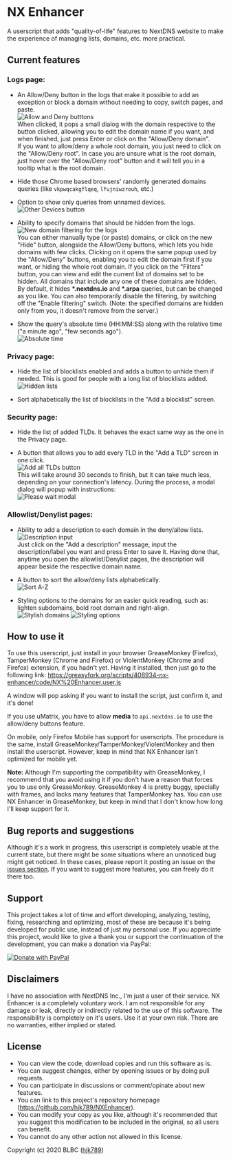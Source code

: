 # NX Enhancer
A userscript that adds "quality-of-life" features to NextDNS website to make the experience of managing lists, domains, etc. more practical.

## Current features

### Logs page:

- An Allow/Deny button in the logs that make it possible to add an exception or block a domain without needing to copy, switch pages, and paste.   
![Allow and Deny butttons](https://i.imgur.com/3XNMUi1.png)    
When clicked, it pops a small dialog with the domain respective to the button clicked, allowing you to edit the domain name if you want, and when finished, just press Enter or click on the "Allow/Deny domain".   
If you want to allow/deny a whole root domain, you just need to click on the "Allow/Deny root". In case you are unsure what is the root domain, just hover over the "Allow/Deny root" button and it will tell you in a tooltip what is the root domain.

- Hide those Chrome based browsers' randomly generated domains queries (like `vkpwqcakgflqeq`, `lfujniwzrouh`, etc.)

- Option to show only queries from unnamed devices.   
![Other Devices button](https://i.imgur.com/V7HFiJL.png)      

- Ability to specify domains that should be hidden from the logs. 
![New domain filtering for the logs](https://i.imgur.com/cdbwwaJ.png)        
You can either manually type (or paste) domains, or click on the new "Hide" button, alongside the Allow/Deny buttons, which lets you hide domains with few clicks. Clicking on it opens the same popup used by the "Allow/Deny" buttons, enabling you to edit the domain first if you want, or hiding the whole root domain. If you click on the "Filters" button, you can view and edit the current list of domains set to be hidden. All domains that include any one of these domains are hidden. By default, it hides **\*.nextdns.io** and **\*.arpa** queries, but can be changed as you like. You can also temporarily disable the filtering, by switching off the "Enable filtering" switch. (Note: the specified domains are hidden only from you, it doesn't remove from the server.)

- Show the query's absolute time (HH:MM:SS) along with the relative time ("a minute ago", "few seconds ago").   
![Absolute time](https://i.imgur.com/KMtc55K.png)    

### Privacy page:

- Hide the list of blocklists enabled and adds a button to unhide them if needed. This is good for people with a long list of blocklists added.   
![Hidden lists](https://i.imgur.com/8b70mXH.png)    

- Sort alphabetically the list of blocklists in the "Add a blocklist" screen.

### Security page:

- Hide the list of added TLDs. It behaves the exact same way as the one in the Privacy page.

- A button that allows you to add every TLD in the "Add a TLD" screen in one click.   
![Add all TLDs button](https://i.imgur.com/PDlYlF1.png)     
This will take around 30 seconds to finish, but it can take much less, depending on your connection's latency. During the process, a modal dialog will popup with instructions:    
![Please wait modal](https://i.imgur.com/ugkRMZs.png)

### Allowlist/Denylist pages:

- Ability to add a description to each domain in the deny/allow lists.   
![Description input](https://i.imgur.com/TqlKWxr.png)    
Just click on the "Add a description" message, input the description/label you want and press Enter to save it. Having done that, anytime you open the allowlist/Denylist pages, the description will appear beside the respective domain name.

- A button to sort the allow/deny lists alphabetically.   
![Sort A-Z](https://i.imgur.com/KKhgMdd.png)    

- Styling options to the domains for an easier quick reading, such as: lighten subdomains, bold root domain and right-align.   
![Stylish domains](https://i.imgur.com/czNmQqB.png)
![Styling options](https://i.imgur.com/Iiernta.png)

## How to use it

To use this userscript, just install in your browser GreaseMonkey (Firefox), TamperMonkey (Chrome and Firefox) or ViolentMonkey (Chrome and Firefox) extension, if you hadn't yet. Having it installed, then just go to the following link: https://greasyfork.org/scripts/408934-nx-enhancer/code/NX%20Enhancer.user.js

A window will pop asking if you want to install the script, just confirm it, and it's done! 

If you use uMatrix, you have to allow **media** to `api.nextdns.io` to use the allow/deny buttons feature.

On mobile, only Firefox Mobile has support for userscripts. The procedure is the same, install GreaseMonkey/TamperMonkey/ViolentMonkey and then install the userscript. However, keep in mind that NX Enhancer isn't optimized for mobile yet.

**Note:** Although I'm supporting the compatibility with GreaseMonkey, I recommend that you avoid using it if you don't have a reason that forces you to use only GreaseMonkey. GreaseMonkey 4 is pretty buggy, specially with frames, and lacks many features that TamperMonkey has. You can use NX Enhancer in GreaseMonkey, but keep in mind that I don't know how long I'll keep support for it.

## Bug reports and suggestions

Although it's a work in progress, this userscript is completely usable at the current state, but there might be some situations where an unnoticed bug might get noticed. In these cases, please report it posting an issue on the [issues section](https://github.com/hjk789/NXEnhancer/issues). If you want to suggest more features, you can freely do it there too.

## Support

This project takes a lot of time and effort developing, analyzing, testing, fixing, researching and optimizing, most of these are because it's being developed for public use, instead of just my personal use. If you appreciate this project, would like to give a thank you or support the continuation of the development, you can make a donation via PayPal:

[![Donate with PayPal](https://www.paypalobjects.com/en_US/i/btn/btn_donate_LG.gif)](https://www.paypal.com/cgi-bin/webscr?cmd=_s-xclick&hosted_button_id=CK5BFYUP9TWBJ&source=url)

## Disclaimers

I have no association with NextDNS Inc., I'm just a user of their service. NX Enhancer is a completely voluntary work. I am not responsible for any damage or leak, directly or indirectly related to the use of this software. The responsibility is completely on it's users. Use it at your own risk. There are no warranties, either implied or stated.

## License

- You can view the code, download copies and run this software as is.
- You can suggest changes, either by opening issues or by doing pull requests. 
- You can participate in discussions or comment/opinate about new features.
- You can link to this project's repository homepage (https://github.com/hjk789/NXEnhancer). 
- You can modify your copy as you like, although it's recommended that you suggest this modification to be included in the original, so all users can benefit.
- You cannot do any other action not allowed in this license.  

Copyright (c) 2020 BLBC ([hjk789](https://github.com/hjk789))
